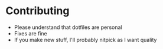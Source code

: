 # Contributing
- Please understand that dotfiles are personal
- Fixes are fine
- If you make new stuff, I'll probably nitpick as I want quality
